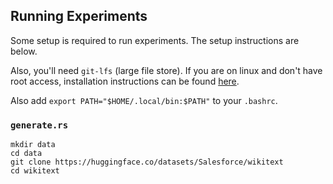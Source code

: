 ## Running Experiments

Some setup is required to run experiments. The setup instructions are below.

Also, you'll need `git-lfs` (large file store). If you are on linux and don't have root access, installation instructions can be found [here](https://gist.github.com/pourmand1376/bc48a407f781d6decae316a5cfa7d8ab).

Also add `export PATH="$HOME/.local/bin:$PATH"` to your `.bashrc`.

### `generate.rs`
```
mkdir data
cd data
git clone https://huggingface.co/datasets/Salesforce/wikitext
cd wikitext
```